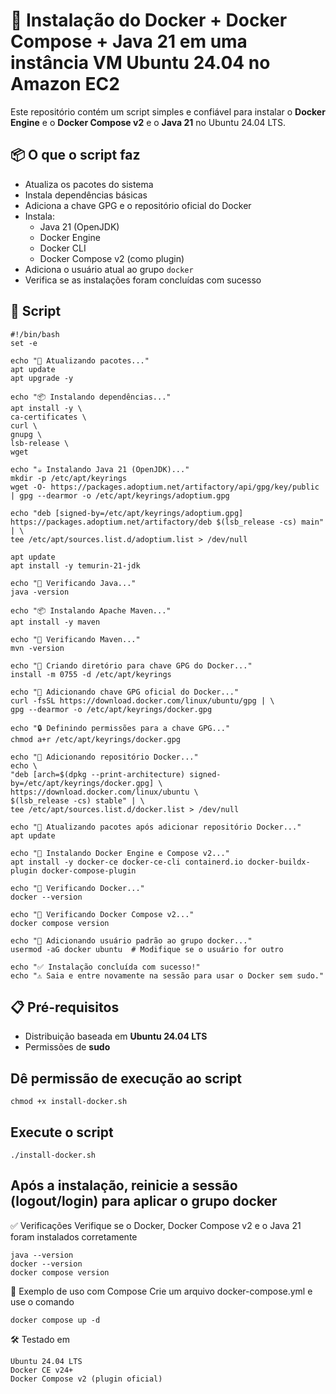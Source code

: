 # 🚀  Instalação do Docker + Docker Compose + Java 21 em uma instância VM Ubuntu 24.04 no Amazon EC2

Este repositório contém um script simples e confiável para instalar o **Docker Engine** e o **Docker Compose v2** e o **Java 21** no Ubuntu 24.04 LTS.

## 📦 O que o script faz

- Atualiza os pacotes do sistema
- Instala dependências básicas
- Adiciona a chave GPG e o repositório oficial do Docker
- Instala:
  - Java 21 (OpenJDK)
  - Docker Engine
  - Docker CLI
  - Docker Compose v2 (como plugin)
- Adiciona o usuário atual ao grupo `docker`
- Verifica se as instalações foram concluídas com sucesso

## 📁 Script

  ```
#!/bin/bash
set -e

echo "🔧 Atualizando pacotes..."
apt update
apt upgrade -y

echo "📦 Instalando dependências..."
apt install -y \
  ca-certificates \
  curl \
  gnupg \
  lsb-release \
  wget

echo "☕ Instalando Java 21 (OpenJDK)..."
mkdir -p /etc/apt/keyrings
wget -O- https://packages.adoptium.net/artifactory/api/gpg/key/public | gpg --dearmor -o /etc/apt/keyrings/adoptium.gpg

echo "deb [signed-by=/etc/apt/keyrings/adoptium.gpg] https://packages.adoptium.net/artifactory/deb $(lsb_release -cs) main" | \
  tee /etc/apt/sources.list.d/adoptium.list > /dev/null

apt update
apt install -y temurin-21-jdk

echo "🧪 Verificando Java..."
java -version

echo "📦 Instalando Apache Maven..."
apt install -y maven

echo "🧪 Verificando Maven..."
mvn -version

echo "📂 Criando diretório para chave GPG do Docker..."
install -m 0755 -d /etc/apt/keyrings

echo "🔑 Adicionando chave GPG oficial do Docker..."
curl -fsSL https://download.docker.com/linux/ubuntu/gpg | \
  gpg --dearmor -o /etc/apt/keyrings/docker.gpg

echo "🔒 Definindo permissões para a chave GPG..."
chmod a+r /etc/apt/keyrings/docker.gpg

echo "📝 Adicionando repositório Docker..."
echo \
"deb [arch=$(dpkg --print-architecture) signed-by=/etc/apt/keyrings/docker.gpg] \
https://download.docker.com/linux/ubuntu \
$(lsb_release -cs) stable" | \
  tee /etc/apt/sources.list.d/docker.list > /dev/null

echo "🔄 Atualizando pacotes após adicionar repositório Docker..."
apt update

echo "🐳 Instalando Docker Engine e Compose v2..."
apt install -y docker-ce docker-ce-cli containerd.io docker-buildx-plugin docker-compose-plugin

echo "🧪 Verificando Docker..."
docker --version

echo "🧪 Verificando Docker Compose v2..."
docker compose version

echo "👤 Adicionando usuário padrão ao grupo docker..."
usermod -aG docker ubuntu  # Modifique se o usuário for outro

echo "✅ Instalação concluída com sucesso!"
echo "⚠️ Saia e entre novamente na sessão para usar o Docker sem sudo."
```

## 📋 Pré-requisitos

- Distribuição baseada em **Ubuntu 24.04 LTS**
- Permissões de **sudo**

## Dê permissão de execução ao script
```
chmod +x install-docker.sh
```

## Execute o script
```
./install-docker.sh
```

## Após a instalação, reinicie a sessão (logout/login) para aplicar o grupo docker

✅ Verificações
Verifique se o Docker, Docker Compose v2 e o Java 21 foram instalados corretamente
```
java --version
docker --version
docker compose version
```

🐳 Exemplo de uso com Compose
Crie um arquivo docker-compose.yml e use o comando
```
docker compose up -d
```

🛠️ Testado em
```
Ubuntu 24.04 LTS
Docker CE v24+
Docker Compose v2 (plugin oficial)
```
